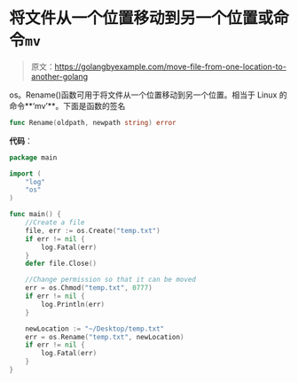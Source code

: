 # 将文件从一个位置移动到另一个位置或命令`mv`

> 原文：<https://golangbyexample.com/move-file-from-one-location-to-another-golang>

os。Rename()函数可用于将文件从一个位置移动到另一个位置。相当于 Linux 的命令**‘mv’**。下面是函数的签名

```go
func Rename(oldpath, newpath string) error
```

**代码**：

```go
package main

import (
    "log"
    "os"
)

func main() {
    //Create a file
    file, err := os.Create("temp.txt")
    if err != nil {
        log.Fatal(err)
    }
    defer file.Close()

    //Change permission so that it can be moved
    err = os.Chmod("temp.txt", 0777)
    if err != nil {
        log.Println(err)
    }

    newLocation := "~/Desktop/temp.txt"
    err = os.Rename("temp.txt", newLocation)
    if err != nil {
        log.Fatal(err)
    }
}
```